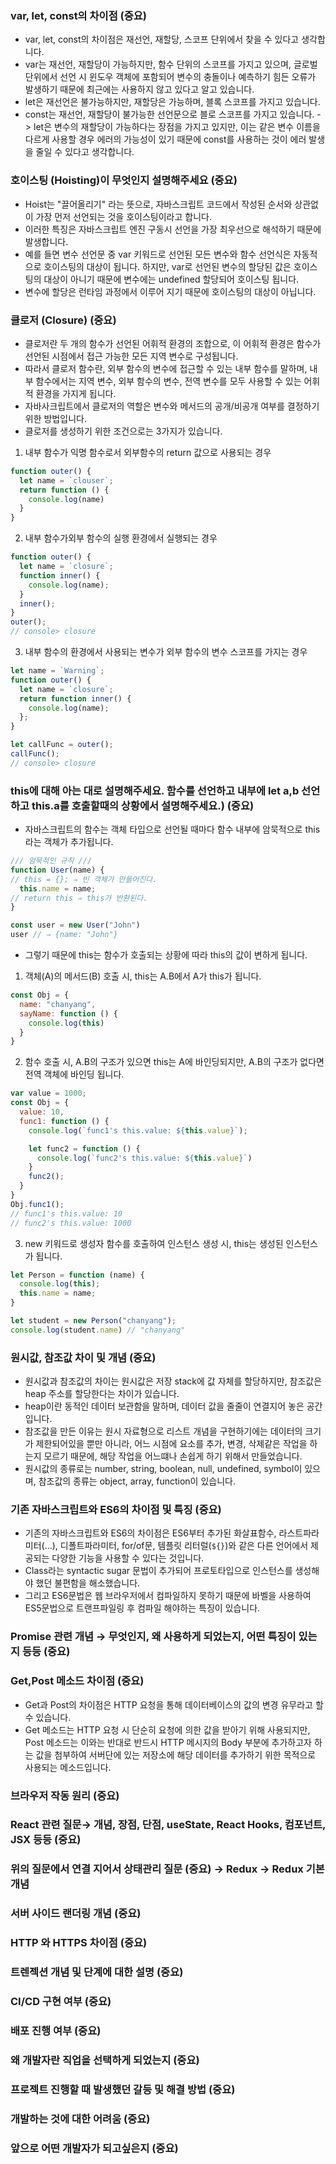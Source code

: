 ### var, let, const의 차이점 (중요) <br>
* var, let, const의 차이점은 재선언, 재할당, 스코프 단위에서 찾을 수 있다고 생각합니다.
* var는 재선언, 재할당이 가능하지만, 함수 단위의 스코프를 가지고 있으며, 글로벌 단위에서 선언 시 윈도우 객체에 포함되어 변수의 충돌이나 예측하기 힘든 오류가 발생하기 때문에 최근에는 사용하지 않고 있다고 알고 있습니다. 
* let은 재선언은 불가능하지만, 재할당은 가능하며, 블록 스코프를 가지고 있습니다. 
* const는 재선언, 재할당이 불가능한 선언문으로 블로 스코프를 가지고 있습니다.
  -> let은 변수의 재할당이 가능하다는 장점을 가지고 있지만, 이는 같은 변수 이름을 다르게 사용할 경우 에러의 가능성이 있기 때문에 const를 사용하는 것이 에러 발생을 줄일 수 있다고 생각합니다. 

### 호이스팅 (Hoisting)이 무엇인지 설명해주세요 (중요) <br>
* Hoist는 "끌어올리기" 라는 뜻으로, 자바스크립트 코드에서 작성된 순서와 상관없이 가장 먼저 선언되는 것을 호이스팅이라고 합니다. 
* 이러한 특징은 자바스크립트 엔진 구동시 선언을 가장 최우선으로 해석하기 때문에 발생합니다.
* 예를 들면 변수 선언문 중 var 키워드로 선언된 모든 변수와 함수 선언식은 자동적으로 호이스팅의 대상이 됩니다. 하지만, var로 선언된 변수의 할당된 값은 호이스팅의 대상이 아니기 때문에 변수에는 undefined 할당되어 호이스팅 됩니다.
* 변수에 할당은 런타임 과정에서 이루어 지기 때문에 호이스팅의 대상이 아닙니다.

### 클로저 (Closure) (중요) <br>
* 클로저란 두 개의 함수가 선언된 어휘적 환경의 조합으로, 이 어휘적 환경은 함수가 선언된 시점에서 접근 가능한 모든 지역 변수로 구성됩니다. 
* 따라서 클로저 함수란, 외부 함수의 변수에 접근할 수 있는 내부 함수를 말하며, 내부 함수에서는 지역 변수, 외부 함수의 변수, 전역 변수를 모두 사용할 수 있는 어휘적 환경을 가지게 됩니다.
* 자바사크립트에서 클로저의 역할은 변수와 메서드의 공개/비공개 여부를 결정하기 위한 방법입니다.
* 클로저를 생성하기 위한 조건으로는 3가지가 있습니다.
1. 내부 함수가 익명 함수로서 외부함수의 return 값으로 사용되는 경우
```js
function outer() {
  let name = `clouser`;
  return function () {
    console.log(name)
  }
}
```
2. 내부 함수가외부 함수의 실행 환경에서 실행되는 경우
```js
function outer() {
  let name = `closure`;
  function inner() {
    console.log(name);
  }
  inner(); 
}
outer();
// console> closure
```
3. 내부 함수의 환경에서 사용되는 변수가 외부 함수의 변수 스코프를 가지는 경우
```js
let name = `Warning`;
function outer() {
  let name = `closure`;
  return function inner() {
    console.log(name);
  };
}

let callFunc = outer();
callFunc();
// console> closure
```
### this에 대해 아는 대로 설명해주세요. 함수를 선언하고 내부에 let a,b 선언하고 this.a를 호출할때의 상황에서 설명해주세요.) (중요) <br>
* 자바스크립트의 함수는 객체 타입으로 선언될 때마다 함수 내부에 암묵적으로 this라는 객체가 추가됩니다.
```js
/// 암묵적인 규칙 ///
function User(name) {
// this = {}; ⇒ 빈 객체가 만들어진다.
  this.name = name;
// return this ⇒ this가 반환된다.  
}

const user = new User("John")
user // ⇒ {name: "John"}
```
* 그렇기 때문에 this는 함수가 호출되는 상황에 따라 this의 값이 변하게 됩니다.
1. 객체(A)의 메서드(B) 호출 시, this는 A.B에서 A가 this가 됩니다. 
```js
const Obj = {
  name: "chanyang",
  sayName: function () {
    console.log(this)
  }
}
```
2. 함수 호출 시, A.B의 구조가 있으면 this는 A에 바인딩되지만, A.B의 구조가 없다면 전역 객체에 바인딩 됩니다.
```js
var value = 1000;
const Obj = {
  value: 10,
  func1: function () {
    console.log(`func1's this.value: ${this.value}`);

    let func2 = function () {
      console.log(`func2's this.value: ${this.value}`)
    }
    func2();
  }
}
Obj.func1();
// func1's this.value: 10
// func2's this.value: 1000
```
3. new 키워드로 생성자 함수를 호출하여 인스턴스 생성 시, this는 생성된 인스턴스가 됩니다.
```js
let Person = function (name) {
  console.log(this);
  this.name = name;
}

let student = new Person("chanyang");
console.log(student.name) // "chanyang"
```

### 원시값, 참조값 차이 및 개념 (중요) <br>
* 원시값과 참조값의 차이는 원시값은 저장 stack에 값 자체를 할당하지만, 참조값은 heap 주소를 할당한다는 차이가 있습니다. 
* heap이란 동적인 데이터 보관함을 말하며, 데이터 값을 줄줄이 연결지어 놓은 공간입니다.
* 참조값을 만든 이유는 원시 자료형으로 리스트 개념을 구현하기에는 데이터의 크기가 제한되어있을 뿐만 아니라, 어느 시점에 요소를 추가, 변경, 삭제같은 작업을 하는지 모르기 때문에, 해당 작업을 어느떄나 손쉽게 하기 위해서 만들었습니다.
* 원시값의 종류로는 number, string, boolean, null, undefined, symbol이 있으며, 참조값의 종류는 object, array, function이 있습니다. 

### 기존 자바스크립트와 ES6의 차이점 및 특징 (중요) <br>
* 기존의 자바스크립트와 ES6의 차이점은 ES6부터 추가된 화살표함수, 라스트파라미터(...), 디폴트파라미터, for/of문, 템플릿 리터럴(`${}`)와 같은 다른 언어에서 제공되는 다양한 기능을 사용할 수 있다는 것입니다. 
* Class라는 syntactic sugar 문법이 추가되어 프로토타입으로 인스턴스를 생성해야 했던 불편함을 해소했습니다.
* 그리고 ES6문법은 웹 브라우저에서 컴파일하지 못하기 때문에 바벨을 사용하여 ES5문법으로 트랜프파일링 후 컴파일 해야하는 특징이 있습니다.

### Promise 관련 개념 → 무엇인지, 왜 사용하게 되었는지, 어떤 특징이 있는지 등등 (중요) <br>

### Get,Post 메소드 차이점 (중요)
* Get과 Post의 차이점은 HTTP 요청을 통해 데이터베이스의 값의 변경 유무라고 할 수 있습니다. 
* Get 메소드는 HTTP 요청 시 단순히 요청에 의한 값을 받아기 위해 사용되지만, Post 메소드는 이와는 반대로 반드시 HTTP 메시지의 Body 부분에 추가하고자 하는 값을 첨부하여 서버단에 있는 저장소에 해당 데이터를 추가하기 위한 목적으로 사용되는 메소드입니다.

### 브라우저 작동 원리 (중요)

### React 관련 질문→ 개념, 장점, 단점, useState, React Hooks, 컴포넌트, JSX 등등 (중요)

### 위의 질문에서 연결 지어서 상태관리 질문 (중요) → Redux → Redux 기본개념

### 서버 사이드 랜더링 개념 (중요)

### HTTP 와 HTTPS 차이점 (중요)

### 트렌젝션 개념 및 단계에 대한 설명 (중요) 

### CI/CD 구현 여부 (중요)  

### 배포 진행 여부 (중요)



### 왜 개발자란 직업을 선택하게 되었는지 (중요)

### 프로젝트 진행할 때 발생했던 갈등 및 해결 방법 (중요)

### 개발하는 것에 대한 어려움 (중요)

### 앞으로 어떤 개발자가 되고싶은지 (중요)


